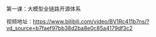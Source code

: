 第一课：大模型全链路开源体系

视频地址：https://www.bilibili.com/video/BV1Rc411b7ns/?vd_source=b7faef97bb38d2ba8e0c85a4179df3c2


